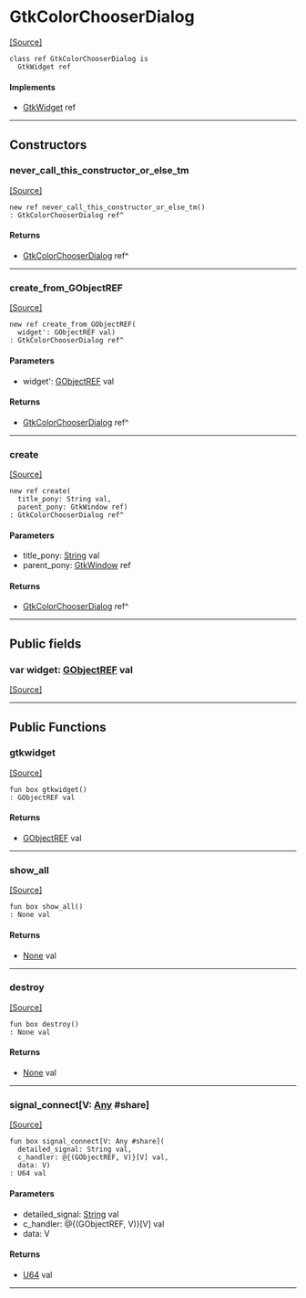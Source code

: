 # GtkColorChooserDialog
<span class="source-link">[[Source]](src/gtk3/GtkColorChooserDialog.md#L6)</span>
```pony
class ref GtkColorChooserDialog is
  GtkWidget ref
```

#### Implements

* [GtkWidget](gtk3-GtkWidget.md) ref

---

## Constructors

### never_call_this_constructor_or_else_tm
<span class="source-link">[[Source]](src/gtk3/GtkColorChooserDialog.md#L10)</span>


```pony
new ref never_call_this_constructor_or_else_tm()
: GtkColorChooserDialog ref^
```

#### Returns

* [GtkColorChooserDialog](gtk3-GtkColorChooserDialog.md) ref^

---

### create_from_GObjectREF
<span class="source-link">[[Source]](src/gtk3/GtkColorChooserDialog.md#L13)</span>


```pony
new ref create_from_GObjectREF(
  widget': GObjectREF val)
: GtkColorChooserDialog ref^
```
#### Parameters

*   widget': [GObjectREF](gtk3-..-gobject-GObjectREF.md) val

#### Returns

* [GtkColorChooserDialog](gtk3-GtkColorChooserDialog.md) ref^

---

### create
<span class="source-link">[[Source]](src/gtk3/GtkColorChooserDialog.md#L17)</span>


```pony
new ref create(
  title_pony: String val,
  parent_pony: GtkWindow ref)
: GtkColorChooserDialog ref^
```
#### Parameters

*   title_pony: [String](builtin-String.md) val
*   parent_pony: [GtkWindow](gtk3-GtkWindow.md) ref

#### Returns

* [GtkColorChooserDialog](gtk3-GtkColorChooserDialog.md) ref^

---

## Public fields

### var widget: [GObjectREF](gtk3-..-gobject-GObjectREF.md) val
<span class="source-link">[[Source]](src/gtk3/GtkColorChooserDialog.md#L7)</span>



---

## Public Functions

### gtkwidget
<span class="source-link">[[Source]](src/gtk3/GtkColorChooserDialog.md#L9)</span>


```pony
fun box gtkwidget()
: GObjectREF val
```

#### Returns

* [GObjectREF](gtk3-..-gobject-GObjectREF.md) val

---

### show_all
<span class="source-link">[[Source]](src/gtk3/GtkWidget.md#L4)</span>


```pony
fun box show_all()
: None val
```

#### Returns

* [None](builtin-None.md) val

---

### destroy
<span class="source-link">[[Source]](src/gtk3/GtkWidget.md#L7)</span>


```pony
fun box destroy()
: None val
```

#### Returns

* [None](builtin-None.md) val

---

### signal_connect\[V: [Any](builtin-Any.md) #share\]
<span class="source-link">[[Source]](src/gtk3/GtkWidget.md#L10)</span>


```pony
fun box signal_connect[V: Any #share](
  detailed_signal: String val,
  c_handler: @{(GObjectREF, V)}[V] val,
  data: V)
: U64 val
```
#### Parameters

*   detailed_signal: [String](builtin-String.md) val
*   c_handler: @{(GObjectREF, V)}[V] val
*   data: V

#### Returns

* [U64](builtin-U64.md) val

---

